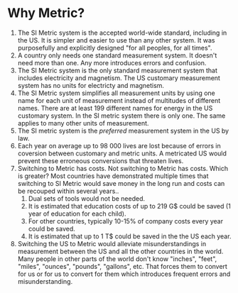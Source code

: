 Why Metric?
===========

1. The SI Metric system is the accepted world-wide standard, including in the US. It is simpler and easier to use than any other system. It was purposefully and explicitly designed "for all peoples, for all times".
2. A country only needs one standard measurement system.  It doesn't need more than one.  Any more introduces errors and confusion.
3. The SI Metric system is the only standard measurement system that includes electricity and magnetism.  The US customary measurement system has no units for electricty and magnetism.
4. The SI Metric system simplifies all measurement units by using one name for each unit of measurement instead of multitudes of different names.  There are at least 199 different names for energy in the US customary system.  In the SI metric system there is only one.  The same applies to many other units of measurement.
5. The SI metric system is the *preferred* measurement system in the US by law.
6. Each year on average up to 98 000 lives are lost because of errors in coversion between customary and metric units.  A metricated US would prevent these erroneous conversions that threaten lives.
7. Switching to Metric has costs.  Not switching to Metric has costs.  Which is greater?  Most countries have demonstrated multiple times that switching to SI Metric would save money in the long run and costs can be recouped within several years..
   1. Dual sets of tools would not be needed.
   2. It is estimated that education costs of up to 219 G$ could be saved (1 year of education for each child).
   3. For other countries, typically 10-15% of company costs every year could be saved.
   4. It is estimated that up to 1 T$ could be saved in the the US each year.
8. Switching the US to Metric would alleviate misunderstandings in measurement between the US and all the other countries in the world.  Many people in other parts of the world don't know "inches", "feet", "miles", "ounces", "pounds", "gallons", etc.  That forces them to convert for us or for us to convert for them which introduces frequent errors and misunderstanding.
